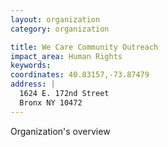 ```yaml
---
layout: organization
category: organization

title: We Care Community Outreach
impact_area: Human Rights
keywords: 
coordinates: 40.83157,-73.87479
address: |
  1624 E. 172nd Street
  Bronx NY 10472
---
```

Organization's overview
